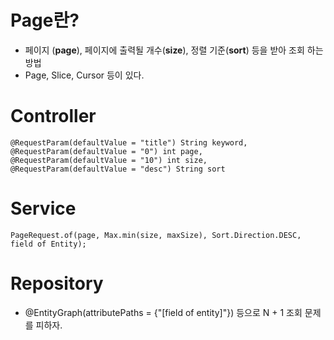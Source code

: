 # Page란?
- 페이지 (**page**), 페이지에 출력될 개수(**size**), 정렬 기준(**sort**) 등을 받아 조회 하는 방법
- Page, Slice, Cursor 등이 있다.


# Controller 
```
@RequestParam(defaultValue = "title") String keyword,
@RequestParam(defaultValue = "0") int page,
@RequestParam(defaultValue = "10") int size,
@RequestParam(defaultValue = "desc") String sort
```

# Service

```
PageRequest.of(page, Max.min(size, maxSize), Sort.Direction.DESC, field of Entity);
```

# Repository
- @EntityGraph(attributePaths = {"[field of entity]"}) 등으로 N + 1 조회 문제를 피하자.

